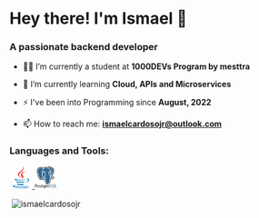 <h1 align="left">Hey there! I'm Ismael 👋</h1>
<h3 align="left">A passionate backend developer</h3>

- 👨‍💻 I’m currently a student at **1000DEVs Program by mesttra**

- 🌱 I’m currently learning **Cloud, APIs and Microservices**

- ⚡ I've been into Programming since **August, 2022**

- 📫 How to reach me: **ismaelcardosojr@outlook.com**

<h3 align="left">Languages and Tools:</h3>
<p align="left"> <a href="https://www.java.com" target="_blank" rel="noreferrer"> <img src="https://raw.githubusercontent.com/devicons/devicon/master/icons/java/java-original.svg" alt="java" width="40" height="40"/> </a> <a href="https://www.postgresql.org" target="_blank" rel="noreferrer"> <img src="https://raw.githubusercontent.com/devicons/devicon/master/icons/postgresql/postgresql-original-wordmark.svg" alt="postgresql" width="40" height="40"/> </a> </p>

<p>&nbsp;<img align="center" src="https://github-readme-stats.vercel.app/api?username=ismaelcardosojr&show_icons=true&locale=en" alt="ismaelcardosojr" /></p>

